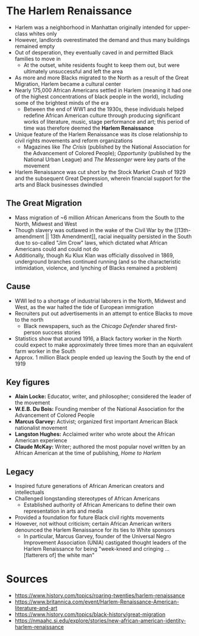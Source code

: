 # The Harlem Renaissance

- Harlem was a neighborhood in Manhattan originally intended for upper-class whites only
- However, landlords overestimated the demand and thus many buildings remained empty
- Out of desperation, they eventually caved in and permitted Black families to move in
	- At the outset, white residents fought to keep them out, but were ultimately unsuccessful and left the area
- As more and more Blacks migrated to the North as a result of the Great Migration, Harlem became a cultural center
- Nearly 175,000 African Americans settled in Harlem (meaning it had one of the highest concentrations of black people in the world), including some of the brightest minds of the era
	- Between the end of WW1 and the 1930s, these individuals helped redefine African American culture through producing significant works of literature, music, stage performance and art; this period of time was therefore deemed the **Harlem Renaissance**
- Unique feature of the Harlem Renaissance was its close relationship to civil rights movements and reform organizations
	- Magazines like _The Crisis_ (published by the National Association for the Advancement of Colored People); _Opportunity_ (published by the National Urban League) and _The Messenger_ were key parts of the movement
- Harlem Renaissance was cut short by the Stock Market Crash of 1929 and the subsequent Great Depression, wherein financial support for the arts and Black businesses dwindled

## The Great Migration

- Mass migration of ~6 million African Americans from the South to the North, Midwest and West
- Though slavery was outlawed in the wake of the Civil War by the [[13th-amendment || 13th Amendment]], racial inequality persisted in the South due to so-called "Jim Crow" laws, which dictated what African Americans could and could not do
- Additionally, though Ku Klux Klan was officially dissolved in 1869, underground branches continued running (and so the characteristic intimidation, violence, and lynching of Blacks remained a problem)

## Cause

- WWI led to a shortage of industrial laborers in the North, Midwest and West, as the war halted the tide of European immigration
- Recruiters put out advertisements in an attempt to entice Blacks to move to the north
	- Black newspapers, such as the *Chicago Defender* shared first-person success stories
- Statistics show that around 1916, a Black factory worker in the North could expect to make approximately three times more than an equivalent farm worker in the South
- Approx. 1 million Black people ended up leaving the South by the end of 1919

## Key figures

- **Alain Locke:** Educator, writer, and philosopher; considered the leader of the movement
- **W.E.B. Du Bois:** Founding member of the National Association for the Advancement of Colored People
- **Marcus Garvey:** Activist; organized first important American Black nationalist movement
- **Langston Hughes:** Acclaimed writer who wrote about the African American experience
- **Claude McKay:** Writer; authored the most popular novel written by an African American at the time of publishing, _Home to Harlem_

## Legacy

- Inspired future generations of African American creators and intellectuals
- Challenged longstanding stereotypes of African Americans
	- Established authority of African Americans to define their own representation in arts and media
- Provided a foundation for future Black civil rights movements
- However, not without criticism; certain African American writers denounced the Harlem Renaissance for its ties to White sponsors
	- In particular, Marcus Garvey, founder of the Universal Negro Improvement Association (UNIA) castigated thought leaders of the Harlem Renaissance for being "week-kneed and cringing ... [flatterers of] the white man"

# Sources

- https://www.history.com/topics/roaring-twenties/harlem-renaissance
- https://www.britannica.com/event/Harlem-Renaissance-American-literature-and-art
- https://www.history.com/topics/black-history/great-migration
- https://nmaahc.si.edu/explore/stories/new-african-american-identity-harlem-renaissance